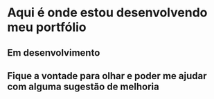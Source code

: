 # Aqui é onde estou desenvolvendo meu portfólio

## Em desenvolvimento

## Fique a vontade para olhar e poder me ajudar com alguma sugestão de melhoria

<img href="portfolio.png">
